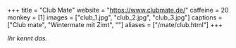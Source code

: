+++
title = "Club Mate"
website = "https://www.clubmate.de/"
caffeine = 20
monkey = [1]
images = ["club_1.jpg", "club_2.jpg", "club_3.jpg"]
captions = ["Club mate", "Wintermate mit Zimt", ""]
aliases = ["/mate/club.html"]
+++

_Ihr kennt das._
